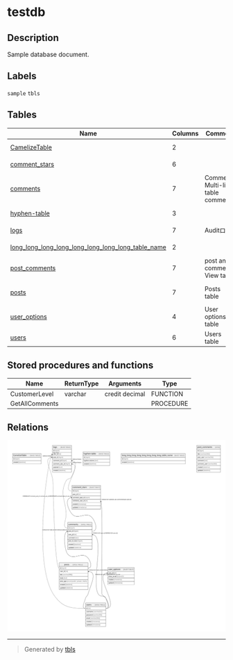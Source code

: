# testdb

## Description

Sample database document.

## Labels

`sample` `tbls`

## Tables

| Name | Columns | Comment | Type | Labels |
| ---- | ------- | ------- | ---- | ------ |
| [CamelizeTable](CamelizeTable.md) | 2 |  | BASE TABLE |  |
| [comment_stars](comment_stars.md) | 6 |  | BASE TABLE |  |
| [comments](comments.md) | 7 | Comments<br>Multi-line<br>table<br>comment | BASE TABLE |  |
| [hyphen-table](hyphen-table.md) | 3 |  | BASE TABLE |  |
| [logs](logs.md) | 7 | Auditログ | BASE TABLE |  |
| [long_long_long_long_long_long_long_long_table_name](long_long_long_long_long_long_long_long_table_name.md) | 2 |  | BASE TABLE |  |
| [post_comments](post_comments.md) | 7 | post and comments View table | VIEW |  |
| [posts](posts.md) | 7 | Posts table | BASE TABLE | `green` `red` `blue` |
| [user_options](user_options.md) | 4 | User options table | BASE TABLE |  |
| [users](users.md) | 6 | Users table | BASE TABLE |  |

## Stored procedures and functions

| Name | ReturnType | Arguments | Type |
| ---- | ------- | ------- | ---- |
| CustomerLevel | varchar | credit decimal | FUNCTION |
| GetAllComments |  |  | PROCEDURE |

## Relations

![er](schema.svg)

---

> Generated by [tbls](https://github.com/k1LoW/tbls)
